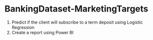 # BankingDataset-MarketingTargets

1. Predict if the client will subscribe to a term deposit using Logistic Regression
2. Create a report using Power BI
